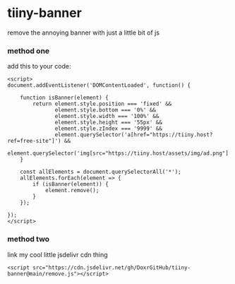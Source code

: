 # tiiny-banner
remove the annoying banner with just a little bit of js


### method one

add this to your code:

```
<script>
document.addEventListener('DOMContentLoaded', function() {

    function isBanner(element) {
        return element.style.position === 'fixed' &&
               element.style.bottom === '0%' &&
               element.style.width === '100%' &&
               element.style.height === '55px' &&
               element.style.zIndex === '9999' &&
               element.querySelector('a[href="https://tiiny.host?ref=free-site"]') &&
               element.querySelector('img[src="https://tiiny.host/assets/img/ad.png"]');
    }

    const allElements = document.querySelectorAll('*');
    allElements.forEach(element => {
        if (isBanner(element)) {
            element.remove();
        }
    });

});
</script>
```

### method two

link my cool little jsdelivr cdn thing

```
<script src="https://cdn.jsdelivr.net/gh/DoxrGitHub/tiiny-banner@main/remove.js"></script>
```
